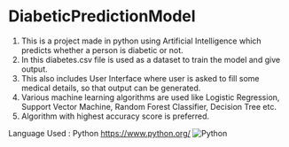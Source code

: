 # DiabeticPredictionModel
1) This is a project made in python using Artificial Intelligence which predicts whether a person is diabetic or not.<br>
2) In this diabetes.csv file is used as a dataset to train the model and give output.<br>
3) This also includes User Interface where user is asked to fill some medical details, so that output can be generated.<br>
4) Various machine learning algorithms are used like Logistic Regression, Support Vector Machine, Random Forest Classifier, Decision Tree etc. <br>
5) Algorithm with highest accuracy score is preferred.

Language Used : Python
https://www.python.org/
![Python](https://www.python.org/static/img/python-logo@2x.png)
